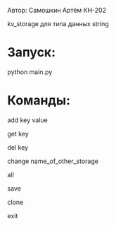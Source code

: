 Автор: Самошкин Артём КН-202

kv_storage для типа данных string

# Запуск:
python main.py 

# Команды:

add key value

get key

del key

change name_of_other_storage

all

save

clone

exit
